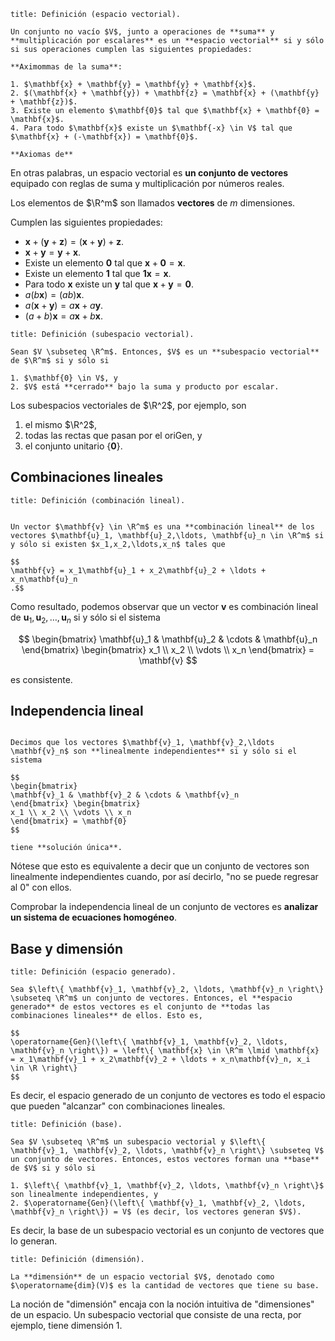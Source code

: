 ```ad-definition
title: Definición (espacio vectorial).

Un conjunto no vacío $V$, junto a operaciones de **suma** y **multiplicación por escalares** es un **espacio vectorial** si y sólo si sus operaciones cumplen las siguientes propiedades:

**Aximommas de la suma**:

1. $\mathbf{x} + \mathbf{y} = \mathbf{y} + \mathbf{x}$.
2. $(\mathbf{x} + \mathbf{y}) + \mathbf{z} = \mathbf{x} + (\mathbf{y} + \mathbf{z})$.
3. Existe un elemento $\mathbf{0}$ tal que $\mathbf{x} + \mathbf{0} = \mathbf{x}$.
4. Para todo $\mathbf{x}$ existe un $\mathbf{-x} \in V$ tal que $\mathbf{x} + (-\mathbf{x}) = \mathbf{0}$.

**Axiomas de**

```

En otras palabras, un espacio vectorial es **un conjunto de vectores** equipado con reglas de suma y multiplicación por números reales.

Los elementos de $\R^m$ son llamados **vectores** de $m$ dimensiones.

Cumplen las siguientes propiedades:

- $\mathbf{x} + (\mathbf{y} + \mathbf{z}) = (\mathbf{x} + \mathbf{y}) + \mathbf{z}$.
- $\mathbf{x} + \mathbf{y} = \mathbf{y} + \mathbf{x}$.
- Existe un elemento $\mathbf{0}$ tal que $\mathbf{x} + \mathbf{0} = \mathbf{x}$.
- Existe un elemento $\mathbf{1}$ tal que $\mathbf{1}\mathbf{x} = \mathbf{x}$.
- Para todo $\mathbf{x}$ existe un $\mathbf{y}$ tal que $\mathbf{x} + \mathbf{y} = \mathbf{0}$.
- $a(b\mathbf{x}) = (ab)\mathbf{x}$.
- $a(\mathbf{x} + \mathbf{y}) = a\mathbf{x} + a\mathbf{y}$.
- $(a + b)\mathbf{x} = a\mathbf{x} + b\mathbf{x}$.

```ad-definition
title: Definición (subespacio vectorial).

Sean $V \subseteq \R^m$. Entonces, $V$ es un **subespacio vectorial** de $\R^m$ si y sólo si

1. $\mathbf{0} \in V$, y
2. $V$ está **cerrado** bajo la suma y producto por escalar.

```

Los subespacios vectoriales de $\R^2$, por ejemplo, son

1. el mismo $\R^2$,
2. todas las rectas que pasan por el oriGen, y
3. el conjunto unitario $\left\{ \mathbf{0} \right\}$.

## Combinaciones lineales

```ad-definition
title: Definición (combinación lineal).


Un vector $\mathbf{v} \in \R^m$ es una **combinación lineal** de los vectores $\mathbf{u}_1, \mathbf{u}_2,\ldots, \mathbf{u}_n \in \R^m$ si y sólo si existen $x_1,x_2,\ldots,x_n$ tales que

$$
\mathbf{v} = x_1\mathbf{u}_1 + x_2\mathbf{u}_2 + \ldots + x_n\mathbf{u}_n
.$$

```

Como resultado, podemos observar que un vector $\mathbf{v}$ es combinación lineal de $\mathbf{u}_1, \mathbf{u}_2, \ldots, \mathbf{u}_n$ si y sólo si el sistema

$$
\begin{bmatrix}
\mathbf{u}_1 & \mathbf{u}_2 & \cdots & \mathbf{u}_n
\end{bmatrix} \begin{bmatrix}
x_1 \\
x_2 \\
\vdots \\
x_n
\end{bmatrix} = \mathbf{v}
$$

es consistente.

## Independencia lineal

```ad-definition

Decimos que los vectores $\mathbf{v}_1, \mathbf{v}_2,\ldots \mathbf{v}_n$ son **linealmente independientes** si y sólo si el sistema

$$
\begin{bmatrix}
\mathbf{v}_1 & \mathbf{v}_2 & \cdots & \mathbf{v}_n
\end{bmatrix} \begin{bmatrix}
x_1 \\ x_2 \\ \vdots \\ x_n
\end{bmatrix} = \mathbf{0}
$$

tiene **solución única**.

```

Nótese que esto es equivalente a decir que un conjunto de vectores son linealmente independientes cuando, por así decirlo, "no se puede regresar al $0$" con ellos.

Comprobar la independencia lineal de un conjunto de vectores es **analizar un sistema de ecuaciones homogéneo**.

## Base y dimensión

```ad-definition
title: Definición (espacio generado).

Sea $\left\{ \mathbf{v}_1, \mathbf{v}_2, \ldots, \mathbf{v}_n \right\} \subseteq \R^m$ un conjunto de vectores. Entonces, el **espacio generado** de estos vectores es el conjunto de **todas las combinaciones lineales** de ellos. Esto es,

$$
\operatorname{Gen}(\left\{ \mathbf{v}_1, \mathbf{v}_2, \ldots, \mathbf{v}_n \right\}) = \left\{ \mathbf{x} \in \R^m \lmid \mathbf{x} = x_1\mathbf{v}_1 + x_2\mathbf{v}_2 + \ldots + x_n\mathbf{v}_n, x_i \in \R \right\}
$$

```

Es decir, el espacio generado de un conjunto de vectores es todo el espacio que pueden "alcanzar" con combinaciones lineales.

```ad-definition
title: Definición (base).

Sea $V \subseteq \R^m$ un subespacio vectorial y $\left\{ \mathbf{v}_1, \mathbf{v}_2, \ldots, \mathbf{v}_n \right\} \subseteq V$ un conjunto de vectores. Entonces, estos vectores forman una **base** de $V$ si y sólo si

1. $\left\{ \mathbf{v}_1, \mathbf{v}_2, \ldots, \mathbf{v}_n \right\}$ son linealmente independientes, y
2. $\operatorname{Gen}(\left\{ \mathbf{v}_1, \mathbf{v}_2, \ldots, \mathbf{v}_n \right\}) = V$ (es decir, los vectores generan $V$).

```

Es decir, la base de un subespacio vectorial es un conjunto de vectores que lo generan.

```ad-definition
title: Definición (dimensión).

La **dimensión** de un espacio vectorial $V$, denotado como $\operatorname{dim}(V)$ es la cantidad de vectores que tiene su base.

```

La noción de "dimensión" encaja con la noción intuitiva de "dimensiones" de un espacio. Un subespacio vectorial que consiste de una recta, por ejemplo, tiene dimensión 1.
